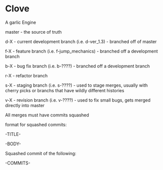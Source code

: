# Clove
A garlic Engine

master - the source of truth

d-X - current development branch (i.e. d-ver_1.3) - branched off of master

f-X - feature branch (i.e. f-jump_mechanics) - branched off a development branch

b-X - bug fix branch (i.e. b-????) - branched off a development branch

r-X - refactor branch

s-X - staging branch (i.e. s-????) - used to stage merges, usually with cherry picks or branchs that have wildly different histories

v-X - revision branch (i.e. v-????) - used to fix small bugs, gets merged directly into master

All merges must have commits squashed




format for squashed commits:

-TITLE-
  
-BODY-
 
Squashed commit of the following:

-COMMITS-
